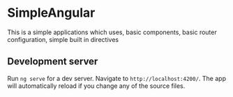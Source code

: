 # SimpleAngular

This is a simple applications which uses,
           basic components,
           basic router configuration,
           simple built in directives


## Development server
Run `ng serve` for a dev server. Navigate to `http://localhost:4200/`. The app will automatically reload if you change any of the source files.


